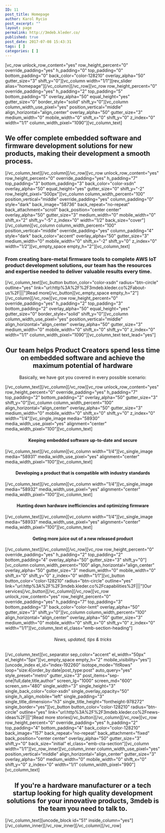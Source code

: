 ```yaml
---
ID: 11
post_title: Homepage
author: Karol Rycio
post_excerpt: ""
layout: page
permalink: http://3mdeb.kleder.co/
published: true
post_date: 2017-07-08 15:43:31
tags: [ ]
categories: [ ]
---
```

[vc_row unlock_row_content="yes" row_height_percent="0" override_padding="yes" h_padding="0" top_padding="0" bottom_padding="0" back_color="color-128210" overlay_alpha="50" gutter_size="3" shift_y="0"][vc_column width="1/1"][rev_slider alias="homepage"][/vc_column][/vc_row][vc_row row_height_percent="0" override_padding="yes" h_padding="2" top_padding="5" bottom_padding="5" overlay_alpha="50" equal_height="yes" gutter_size="0" border_style="solid" shift_y="0"][vc_column column_width_use_pixel="yes" position_vertical="middle" align_horizontal="align_center" overlay_alpha="50" gutter_size="3" medium_width="0" mobile_width="0" shift_x="0" shift_y="0" z_index="0" width="1/1" column_width_pixel="1090"][vc_column_text]
<h2>We offer complete embedded software and firmware development solutions for new products, making their development a smooth process.</h2>
[/vc_column_text][/vc_column][/vc_row][vc_row unlock_row_content="yes" row_height_percent="0" override_padding="yes" h_padding="7" top_padding="3" bottom_padding="3" back_color="color-xsdn" overlay_alpha="50" equal_height="yes" gutter_size="0" shift_y="-2" row_height_pixel="500px"][vc_column column_width_percent="100" position_vertical="middle" override_padding="yes" column_padding="0" style="dark" back_image="58736" back_repeat="no-repeat" back_attachment="scroll" back_position="center center" overlay_alpha="50" gutter_size="3" medium_width="0" mobile_width="0" shift_x="2" shift_y="-5" z_index="0" width="1/2" back_size="cover"][/vc_column][vc_column column_width_percent="100" position_vertical="middle" override_padding="yes" column_padding="4" style="dark" back_color="accent" overlay_alpha="50" gutter_size="3" medium_width="0" mobile_width="0" shift_x="-2" shift_y="0" z_index="0" width="1/2"][vc_empty_space empty_h="2"][vc_column_text]
<h3>From creating bare-metal firmware tools to complete AWS IoT product development solutions, our team has the resources and expertise needed to deliver valuable results every time.</h3>
[/vc_column_text][vc_button button_color="color-xsdn" radius="btn-circle" outline="yes" link="url:http%3A%2F%2F3mdeb.kleder.co%2Fabout-us%2F|||"]Read more[/vc_button][vc_empty_space empty_h="2"][/vc_column][/vc_row][vc_row row_height_percent="0" override_padding="yes" h_padding="2" top_padding="3" bottom_padding="2" overlay_alpha="50" equal_height="yes" gutter_size="0" border_style="solid" shift_y="0"][vc_column column_width_use_pixel="yes" position_vertical="middle" align_horizontal="align_center" overlay_alpha="50" gutter_size="3" medium_width="0" mobile_width="0" shift_x="0" shift_y="0" z_index="0" width="1/1" column_width_pixel="1090"][vc_column_text text_lead="yes"]<h2 style="text-align: center">Our team helps Product Creators spend less time on embedded software and achieve the maximum potential of hardware</h2>
<p style="text-align: center">Basically, we have got you covered in every possible scenario:</p>
[/vc_column_text][/vc_column][/vc_row][vc_row unlock_row_content="yes" row_height_percent="0" override_padding="yes" h_padding="7" top_padding="2" bottom_padding="2" overlay_alpha="50" gutter_size="3" shift_y="0"][vc_column column_width_percent="100" align_horizontal="align_center" overlay_alpha="50" gutter_size="3" medium_width="0" mobile_width="0" shift_x="0" shift_y="0" z_index="0" width="1/4"][vc_single_image media="58930" media_width_use_pixel="yes" alignment="center" media_width_pixel="100"][vc_column_text]
<h4 style="text-align: center">Keeping embedded software up-to-date and secure</h4>
[/vc_column_text][/vc_column][vc_column width="1/4"][vc_single_image media="58931" media_width_use_pixel="yes" alignment="center" media_width_pixel="100"][vc_column_text]
<h4 style="text-align: center">Developing a product that is compatible with industry standards</h4>
[/vc_column_text][/vc_column][vc_column width="1/4"][vc_single_image media="58932" media_width_use_pixel="yes" alignment="center" media_width_pixel="100"][vc_column_text]
<h4 style="text-align: center">Hunting down hardware inefficiencies and optimizing firmware</h4>
[/vc_column_text][/vc_column][vc_column width="1/4"][vc_single_image media="58933" media_width_use_pixel="yes" alignment="center" media_width_pixel="100"][vc_column_text]
<h4 style="text-align: center">Geting more juice out of a new released product</h4>
[/vc_column_text][/vc_column][/vc_row][vc_row row_height_percent="0" override_padding="yes" h_padding="2" top_padding="2" bottom_padding="4" overlay_alpha="50" gutter_size="3" shift_y="0"][vc_column column_width_percent="100" align_horizontal="align_center" overlay_alpha="50" gutter_size="3" medium_width="0" mobile_width="0" shift_x="0" shift_y="0" z_index="0" width="1/1"][vc_button button_color="color-128210" radius="btn-circle" outline="yes" link="url:http%3A%2F%2F3mdeb.kleder.co%2Fcapabilities%2F|||"]Our services[/vc_button][/vc_column][/vc_row][vc_row unlock_row_content="yes" row_height_percent="0" override_padding="yes" h_padding="7" top_padding="3" bottom_padding="3" back_color="color-lxmt" overlay_alpha="50" gutter_size="3" shift_y="0"][vc_column column_width_percent="100" align_horizontal="align_center" overlay_alpha="50" gutter_size="3" medium_width="0" mobile_width="0" shift_x="0" shift_y="0" z_index="0" width="1/1"][vc_column_text el_class="emb-section-heading"]
<h6 style="text-align: center">
  News, updated, tips &amp; tricks</h6>
[/vc_column_text][vc_separator sep_color="accent" el_width="50px" el_height="5px"][vc_empty_space empty_h="2" mobile_visibility="yes"][uncode_index el_id="index-192260" isotope_mode="fitRows" loop="size:4|order_by:date|post_type:post" auto_query="yes" style_preset="metro" gutter_size="3" post_items="sep-one|full,date,title,author" screen_lg="1000" screen_md="600" screen_sm="480" single_width="3" single_height="3" single_back_color="color-xsdn" single_overlay_opacity="50" single_h_align_mobile="left" single_padding="3" single_title_dimension="h3" single_title_height="fontheight-978272" single_border="yes"][vc_button button_color="color-128210" radius="btn-circle" outline="yes" link="url:http%3A%2F%2F3mdeb.kleder.co%2Fnews-ideas%2F|||"]Read more stories[/vc_button][/vc_column][/vc_row][vc_row row_height_percent="0" override_padding="yes" h_padding="2" top_padding="4" bottom_padding="4" back_color="color-128210" back_image="157" back_repeat="no-repeat" back_attachment="fixed" back_position="center center" overlay_alpha="50" gutter_size="3" shift_y="0" back_size="initial" el_class="emb-cta-section"][vc_column width="1/1"][vc_row_inner][vc_column_inner column_width_use_pixel="yes" position_vertical="middle" align_horizontal="align_center" gutter_size="3" overlay_alpha="50" medium_width="0" mobile_width="0" shift_x="0" shift_y="0" z_index="0" width="1/1" column_width_pixel="990"][vc_column_text]
<h2 style="text-align: center">If you're a hardware manufacturer or a tech startup looking for high quality development solutions for your innovative products, 3mdeb is the team you need to talk to.</h2>
[/vc_column_text][uncode_block id="51" inside_column="yes"][/vc_column_inner][/vc_row_inner][/vc_column][/vc_row]